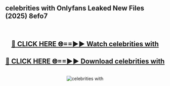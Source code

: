 <h2>celebrities with Onlyfans Leaked New Files (2025) 8efo7</h2>
<br>
<div align="center">
<h2><a href="https://mediafiles.top/celebrities_with&ref=git" rel="nofollow">🔴 CLICK HERE 🌐==►► Watch celebrities with</a></h2>
<h2><a href="https://mediafiles.top/celebrities_with&ref=git" rel="nofollow">🔴 CLICK HERE 🌐==►► Download celebrities with</a></h2>
<br>
<a href="https://mediafiles.top/celebrities_with&ref=git" rel="nofollow" data-target="animated-image.originalLink"><img src="https://i.ibb.co.com/xMMVF88/686577567.gif" alt="celebrities with" style="max-width: 100%; display: inline-block;" data-target="animated-image.originalImage"></a>
</div>
<br>
<br>